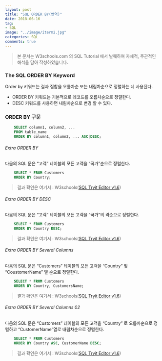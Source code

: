 ```yaml
---
layout: post
title: "SQL ORDER BY(번역)"
date: 2018-06-16
tag:
- SQL
image: "../image/iterm2.jpg"
categories: SQL
comments: true
---
```

> 본 문서는 W3schools.com 의 SQL Tutorial 에서 발췌하여 자체적, 주관적인 해석을 담아 작성하였습니다.  

### The SQL ORDER BY Keyword
Order by 키워드는 결과 집합을 오름차순 또는 내림차순으로 정렬하는 데 사용된다.

- ORDER BY  키워드는 기본적으로 레코드를 오름차순으로 정렬한다.
- DESC 키워드를 사용하면 내림차순으로 변경 할 수 있다.

### ORDER BY 구문
```sql
	SELECT column1, column2, ...
	FROM table_name
	ORDER BY column1, column2, ... ASC|DESC;
```

###### Extra ORDER BY
다음의 SQL 문은 “고객” 테이블의 모든 고객을 “국가”순으로 정렬한다.
```sql
	SELECT * FROM Customers
	ORDER BY Country;
```
> 결과 확인은 여기서 : W3schools([SQL Tryit Editor v1.6](https://www.w3schools.com/sql/trysql.asp?filename=trysql_select_orderby))  

###### Extra ORDER BY DESC
다음의 SQL 문은 “고객” 테이블의 모든 고객을 “국가”의 격순으로 정렬한다.
```sql
	SELECT * FROM Customers
	ORDER BY Country DESC;
```
> 결과 확인은 여기서 : W3schools([SQL Tryit Editor v1.6](https://www.w3schools.com/sql/trysql.asp?filename=trysql_select_orderby_desc))  

###### Extra ORDER BY Several Columns
다음의 SQL 문은 “Customers” 테이블의 모든 고객을 “Country” 및 “CoustomerName” 열 순으로 정렬한다.
```sql
	SELECT * FROM Customers
	ORDER BY Country, CustomersName;
```
> 결과 확인은 여기서 : W3schools([SQL Tryit Editor v1.6](https://www.w3schools.com/sql/trysql.asp?filename=trysql_select_orderby2))  

###### Extra ORDER BY Several Columns 02
다음의 SQL 문은 “Customers” 테이블의 모든 고객을 “Country” 로 오름차순으로 정렬하고 “CustomerName”열로 내림차순으로 정렬한다.
```sql
	SELECT * FROM Customers
	ORDER BY Country ASC, CustomerName DESC;
```
> 결과 확인은 여기서 : W3schools([SQL Tryit Editor v1.6](https://www.w3schools.com/sql/trysql.asp?filename=trysql_select_orderby3))  
